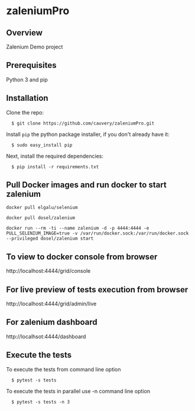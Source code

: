 # zaleniumPro


## Overview

Zalenium Demo project


## Prerequisites
Python 3 and pip

## Installation

Clone the repo:

```
  $ git clone https://github.com/cauvery/zaleniumPro.git
```

Install `pip` the python package installer, if you don't already have it:

```
  $ sudo easy_install pip
```

Next, install the required dependencies:

```
  $ pip install -r requirements.txt 
```
## Pull Docker images and run docker to start zalenium

```
docker pull elgalu/selenium
```

```
docker pull dosel/zalenium
```

```
docker run --rm -ti --name zalenium -d -p 4444:4444 -e PULL_SELENIUM_IMAGE=true -v /var/run/docker.sock:/var/run/docker.sock --privileged dosel/zalenium start
```

## To view to docker console from browser
http://localhost:4444/grid/console

## For live preview of tests execution from browser
http://localhost:4444/grid/admin/live

## For zalenium dashboard
http://localhsot:4444/dashboard

## Execute the tests 
To execute the tests from command line option
```
  $ pytest -s tests 
```

To execute the tests in parallel use -n command line option
```
  $ pytest -s tests -n 3
```

